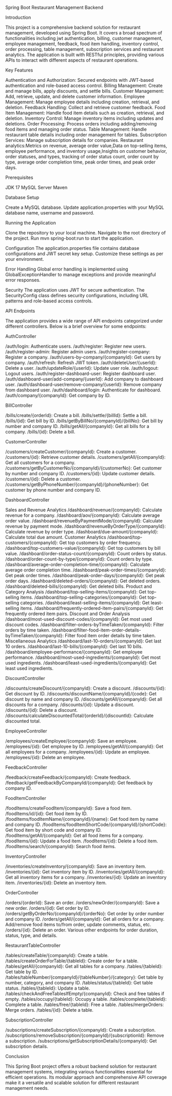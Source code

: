 Spring Boot Restaurant Management Backend

Introduction

This project is a comprehensive backend solution for restaurant management, developed using Spring Boot. It covers a broad spectrum of functionalities including jwt authentication, billing, customer management, employee management, feedback, food item handling, inventory control, order processing, table management, subscription services and restaurant analytics. The application is built with RESTful principles, providing various APIs to interact with different aspects of restaurant operations.

Key Features

Authentication and Authorization: Secured endpoints with JWT-based authentication and role-based access control.
Billing Management: Create and manage bills, apply discounts, and settle bills.
Customer Management: Add, retrieve, update, and delete customer information.
Employee Management: Manage employee details including creation, retrieval, and deletion.
Feedback Handling: Collect and retrieve customer feedback.
Food Item Management: Handle food item details such as creation, retrieval, and deletion.
Inventory Control: Manage inventory items including updates and deletions.
Order Processing: Process orders including adding/removing food items and managing order status.
Table Management: Handle restaurant table details including order management for tables.
Subscription Services: Manage subscription details for companies.
Restaurant analytics:Metrics on revenue, average order value,Data on top-selling items, employee performance, and inventory usage,Insights on customer behavior, order statuses, and types, tracking of order status count, order count by type, average order completion time, peak order times, and peak order days.

Prerequisites

JDK 17
MySQL Server
Maven

Database Setup

Create a MySQL database.
Update application.properties with your MySQL database name, username and password.

Running the Application

Clone the repository to your local machine.
Navigate to the root directory of the project.
Run mvn spring-boot:run to start the application.

Configuration
The application.properties file contains database configurations and JWT secret key setup. Customize these settings as per your environment.

Error Handling
Global error handling is implemented using GlobalExceptionHandler to manage exceptions and provide meaningful error responses.

Security
The application uses JWT for secure authentication. The SecurityConfig class defines security configurations, including URL patterns and role-based access controls.

API Endpoints

The application provides a wide range of API endpoints categorized under different controllers. Below is a brief overview for some endpoints:

AuthController

/auth/login: Authenticate users.
/auth/register: Register new users.
/auth/register-admin: Register admin users.
/auth/register-company: Register a company.
/auth/users-by-company/{companyId}: Get users by company.
/auth/refresh: Refresh JWT token.
/auth/deleteUser/{userId}: Delete a user.
/auth/updateRole/{userId}: Update user role.
/auth/logout: Logout users.
/auth/register-dashboard-user: Register dashboard user.
/auth/dashboard-user/add-company/{userId}: Add company to dashboard user.
/auth/dashboard-user/remove-company/{userId}: Remove company from dashboard user.
/auth/dashboard/login: Authenticate for dashboard.
/auth/company/{companyId}: Get company by ID.

BillController

/bills/create/{orderId}: Create a bill.
/bills/settle/{billId}: Settle a bill.
/bills/{id}: Get bill by ID.
/bills/getByBillNo/{companyId}/{billNo}: Get bill by number and company ID.
/bills/getAll/{companyId}: Get all bills for a company.
/bills/{id}: Delete a bill.

CustomerController

/customers/createCustomer/{companyId}: Create a customer.
/customers/{id}: Retrieve customer details.
/customers/getAll/{companyId}: Get all customers for a company.
/customers/getByCustomerNo/{companyId}/{customerNo}: Get customer by number and company ID.
/customers/{id}: Update customer details.
/customers/{id}: Delete a customer.
/customers/getByPhoneNumber/{companyId}/{phoneNumber}: Get customer by phone number and company ID.

DashboardController

Sales and Revenue Analytics
/dashboard/revenue/{companyId}: Calculate revenue for a company.
/dashboard/aov/{companyId}: Calculate average order value.
/dashboard/revenueByPaymentMode/{companyId}: Calculate revenue by payment mode.
/dashboard/revenueByOrderType/{companyId}: Calculate revenue by order type.
/dashboard/due-amount/{companyId}: Calculate total due amount.
Customer Analytics
/dashboard/top-customers/{companyId}: Get top customers by order frequency.
/dashboard/top-customers-value/{companyId}: Get top customers by bill value.
/dashboard/order-status-count/{companyId}: Count orders by status.
/dashboard/order-count-by-type/{companyId}: Count orders by type.
/dashboard/average-order-completion-time/{companyId}: Calculate average order completion time.
/dashboard/peak-order-times/{companyId}: Get peak order times.
/dashboard/peak-order-days/{companyId}: Get peak order days.
/dashboard/deleted-orders/{companyId}: Get deleted orders.
/dashboard/deleted-bills/{companyId}: Get deleted bills.
Product and Category Analysis
/dashboard/top-selling-items/{companyId}: Get top-selling items.
/dashboard/top-selling-categories/{companyId}: Get top-selling categories.
/dashboard/least-selling-items/{companyId}: Get least-selling items.
/dashboard/frequently-ordered-item-pairs/{companyId}: Get frequently ordered item pairs.
Discount and Order Analysis
/dashboard/most-used-discount-codes/{companyId}: Get most used discount codes.
/dashboard/filter-orders-byTimeTaken/{companyId}: Filter orders by time taken.
/dashboard/filter-food-item-order-details-byTimeTaken/{companyId}: Filter food item order details by time taken.
Miscellaneous Analytics
/dashboard/last-10-orders/{companyId}: Get last 10 orders.
/dashboard/last-10-bills/{companyId}: Get last 10 bills.
/dashboard/employee-performance/{companyId}: Get employee performance.
/dashboard/most-used-ingredients/{companyId}: Get most used ingredients.
/dashboard/least-used-ingredients/{companyId}: Get least used ingredients.

DiscountController

/discounts/createDiscount/{companyId}: Create a discount.
/discounts/{id}: Get discount by ID.
/discounts/discountName/{companyId}/{code}: Get discount by name and company ID.
/discounts/getAll/{companyId}: Get all discounts for a company.
/discounts/{id}: Update a discount.
/discounts/{id}: Delete a discount.
/discounts/calculateDiscountedTotal/{orderId}/{discountId}: Calculate discounted total.

EmployeeController

/employees/createEmployee/{companyId}: Save an employee.
/employees/{id}: Get employee by ID.
/employees/getAll/{companyId}: Get all employees for a company.
/employees/{id}: Update an employee.
/employees/{id}: Delete an employee.

FeedbackController

/feedback/createFeedback/{companyId}: Create feedback.
/feedback/getFeedbackByCompanyId/{companyId}: Get feedback by company ID.

FoodItemController

/foodItems/createFoodItem/{companyId}: Save a food item.
/foodItems/id/{id}: Get food item by ID.
/foodItems/foodItemName/{companyId}/{name}: Get food item by name and company ID.
/foodItems/foodItemShortCode/{companyId}/{shortCode}: Get food item by short code and company ID.
/foodItems/getAll/{companyId}: Get all food items for a company.
/foodItems/{id}: Update a food item.
/foodItems/{id}: Delete a food item.
/foodItems/search/{companyId}: Search food items.

InventoryController

/inventories/createInventory/{companyId}: Save an inventory item.
/inventories/{id}: Get inventory item by ID.
/inventories/getAll/{companyId}: Get all inventory items for a company.
/inventories/{id}: Update an inventory item.
/inventories/{id}: Delete an inventory item.

OrderController

/orders/{orderId}: Save an order.
/orders/newOrder/{companyId}: Save a new order.
/orders/{id}: Get order by ID.
/orders/getByOrderNo/{companyId}/{orderNo}: Get order by order number and company ID.
/orders/getAll/{companyId}: Get all orders for a company.
Add/remove food items to/from order, update comments, status, etc.
/orders/{id}: Delete an order.
Various other endpoints for order duration, status, type, and details.

RestaurantTableController

/tables/createTable/{companyId}: Create a table.
/tables/createOrderForTable/{tableId}: Create order for a table.
/tables/getAll/{companyId}: Get all tables for a company.
/tables/{tableId}: Get table by ID.
/tables/tableNumber/{companyId}/{tableNumber}/{category}: Get table by number, category, and company ID.
/tables/status/{tableId}: Get table status.
/tables/{tableId}: Update a table.
/tables/checkAndFreeTablesIfEmpty/{companyId}: Check and free tables if empty.
/tables/occupy/{tableId}: Occupy a table.
/tables/complete/{tableId}: Complete a table.
/tables/free/{tableId}: Free a table.
/tables/mergeOrders: Merge orders.
/tables/{id}: Delete a table.

SubscriptionController

/subscriptions/createSubscription/{companyId}: Create a subscription.
/subscriptions/removeSubscription/{companyId}/{subscriptionId}: Remove a subscription.
/subscriptions/getSubscriptionDetails/{companyId}: Get subscription details.

Conclusion

This Spring Boot project offers a robust backend solution for restaurant management systems, integrating various functionalities essential for efficient operations. Its modular approach and comprehensive API coverage make it a versatile and scalable solution for different restaurant management needs.
